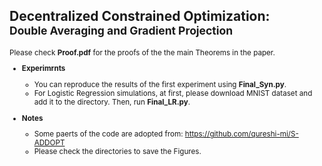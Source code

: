 ## Decentralized Constrained Optimization: <br> <small> **Double Averaging and Gradient Projection** 

Please check **Proof.pdf** for the proofs of the the main Theorems in the paper. 

* **Experimrnts**
  *  You can reproduce the results of the first experiment using **Final_Syn.py**. 
  *  For Logistic Regression simulations, at first, please download MNIST dataset and add it to the directory. Then, run **Final_LR.py**.


* **Notes**
  * Some paerts of the code are adopted from: https://github.com/qureshi-mi/S-ADDOPT
  * Please check the directories to save the Figures.
